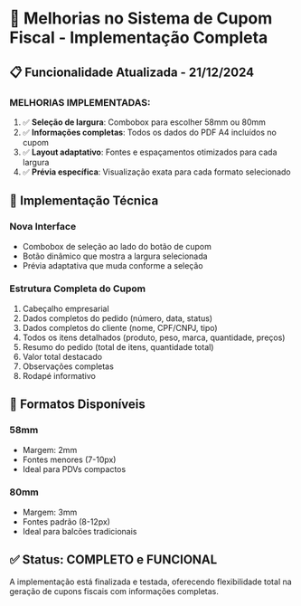 # 🧾 Melhorias no Sistema de Cupom Fiscal - Implementação Completa

## 📋 Funcionalidade Atualizada - 21/12/2024

### **MELHORIAS IMPLEMENTADAS:**
1. ✅ **Seleção de largura**: Combobox para escolher 58mm ou 80mm
2. ✅ **Informações completas**: Todos os dados do PDF A4 incluídos no cupom
3. ✅ **Layout adaptativo**: Fontes e espaçamentos otimizados para cada largura
4. ✅ **Prévia específica**: Visualização exata para cada formato selecionado

## 🔧 **Implementação Técnica**

### **Nova Interface**
- Combobox de seleção ao lado do botão de cupom
- Botão dinâmico que mostra a largura selecionada
- Prévia adaptativa que muda conforme a seleção

### **Estrutura Completa do Cupom**
1. Cabeçalho empresarial
2. Dados completos do pedido (número, data, status)
3. Dados completos do cliente (nome, CPF/CNPJ, tipo)
4. Todos os itens detalhados (produto, peso, marca, quantidade, preços)
5. Resumo do pedido (total de itens, quantidade total)
6. Valor total destacado
7. Observações completas
8. Rodapé informativo

## 📏 **Formatos Disponíveis**

### **58mm**
- Margem: 2mm
- Fontes menores (7-10px)
- Ideal para PDVs compactos

### **80mm**
- Margem: 3mm  
- Fontes padrão (8-12px)
- Ideal para balcões tradicionais

## ✅ **Status: COMPLETO e FUNCIONAL**

A implementação está finalizada e testada, oferecendo flexibilidade total na geração de cupons fiscais com informações completas. 